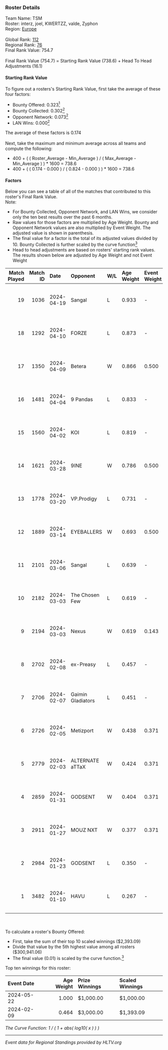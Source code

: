 ### Roster Details<br />
Team Name: TSM<br />
Roster: interz, joel, KWERTZZ, valde, Zyphon<br />
Region: [Europe]( ../standings_europe.md)<br />
<br />
Global Rank: [112](../standings_global.md)<br />
Regional Rank: [76]( ../standings_europe.md)<br />
Final Rank Value:  754.7<br />
<br />
Final Rank Value (754.7) = Starting Rank Value (738.6) + Head To Head Adjustments (16.1)<br />

#### Starting Rank Value<br />
To figure out a rosters's Starting Rank Value, first take the average of these four factors:<br />
- Bounty Offered: 0.323[<sup>1</sup>](#table2)
- Bounty Collected: 0.302[<sup>2</sup>](#table1)
- Opponent Network: 0.073[<sup>2</sup>](#table1)
- LAN Wins: 0.000[<sup>2</sup>](#table1)

The average of these factors is 0.174<br />
<br />
Next, take the maximum and minimum average across all teams and compute the following:<br />
- 400 + ( ( Roster_Average - Min_Average ) / ( Max_Average - Min_Average ) ) * 1600 = 738.6
- 400 + ( ( 0.174 - 0.000 ) / ( 0.824 - 0.000 ) ) * 1600 = 738.6


#### Factors<br />
Below you can see a table of all of the matches that contributed to this roster's Final Rank Value.<br />
Note:<br />

- For Bounty Collected, Opponent Network, and LAN Wins, we consider only the ten best results over the past 6 months.
- Raw values for those factors are multiplied by Age Weight. Bounty and Opponent Network values are also multiplied by Event Weight. The adjusted value is shown in parenthesis.
- The final value for a factor is the total of its adjusted values divided by 10. Bounty Collected is further scaled by the curve function[<sup>3</sup>](#curveFunction)
- Head to head adjustments are based on rosters' starting rank values. The results shown below are adjusted by Age Weight and not Event Weight
<span id="table1"></span><br />


| Match Played | Match ID | Date       | Opponent          | W/L | Age Weight | Event Weight | Bounty Collected | Opponent Network | LAN Wins  | H2H Adj. | Roster                               |
| -: | -: | :- | :- | :- | :- | :- | :- | :- | :- | -: | :- |
|           19 |     1036 | 2024-04-19 | Sangal            | L   | 0.933      | -            | -                | -                | -         |    -5.20 | interz, joel, KWERTZZ, valde, Zyphon |
|           18 |     1292 | 2024-04-10 | FORZE             | L   | 0.873      | -            | -                | -                | -         |    -4.16 | joel, KWERTZZ, MoDo, valde, Zyphon   |
|           17 |     1350 | 2024-04-09 | Betera            | W   | 0.866      | 0.500        | 0.002 (0.001)    | 0.141 (0.061)    | 0 (0.000) |    12.80 | joel, KWERTZZ, MoDo, valde, Zyphon   |
|           16 |     1481 | 2024-04-04 | 9 Pandas          | L   | 0.833      | -            | -                | -                | -         |    -2.45 | joel, KWERTZZ, poizon, valde, Zyphon |
|           15 |     1560 | 2024-04-02 | KOI               | L   | 0.819      | -            | -                | -                | -         |    -5.42 | joel, KWERTZZ, poizon, valde, Zyphon |
|           14 |     1621 | 2024-03-28 | 9INE              | W   | 0.786      | 0.500        | 0.000 (0.000)    | 0.046 (0.018)    | 0 (0.000) |     5.22 | joel, KWERTZZ, poizon, valde, Zyphon |
|           13 |     1778 | 2024-03-20 | VP.Prodigy        | L   | 0.731      | -            | -                | -                | -         |   -15.98 | joel, KWERTZZ, poizon, valde, Zyphon |
|           12 |     1889 | 2024-03-14 | EYEBALLERS        | W   | 0.693      | 0.500        | 0.009 (0.003)    | 0.611 (0.212)    | 0 (0.000) |    14.33 | interz, joel, MoDo, valde, Zyphon    |
|           11 |     2101 | 2024-03-06 | Sangal            | L   | 0.639      | -            | -                | -                | -         |    -3.61 | interz, JACKZ, joel, poizon, valde   |
|           10 |     2182 | 2024-03-03 | The Chosen Few    | L   | 0.619      | -            | -                | -                | -         |   -11.71 | joel, KWERTZZ, poizon, valde, Zyphon |
|            9 |     2194 | 2024-03-03 | Nexus             | W   | 0.619      | 0.143        | 0.014 (0.001)    | 0.518 (0.046)    | 0 (0.000) |    12.38 | joel, KWERTZZ, poizon, valde, Zyphon |
|            8 |     2702 | 2024-02-08 | ex-Preasy         | L   | 0.457      | -            | -                | -                | -         |    -4.04 | joel, KWERTZZ, MoDo, valde, Zyphon   |
|            7 |     2706 | 2024-02-07 | Gaimin Gladiators | L   | 0.451      | -            | -                | -                | -         |    -1.09 | joel, KWERTZZ, MoDo, valde, Zyphon   |
|            6 |     2726 | 2024-02-05 | Metizport         | W   | 0.438      | 0.371        | 0.088 (0.014)    | 0.860 (0.139)    | 0 (0.000) |    10.72 | joel, KWERTZZ, MoDo, valde, Zyphon   |
|            5 |     2779 | 2024-02-03 | ALTERNATE aTTaX   | W   | 0.424      | 0.371        | 0.048 (0.008)    | 0.650 (0.102)    | 0 (0.000) |     9.83 | joel, KWERTZZ, MoDo, valde, Zyphon   |
|            4 |     2859 | 2024-01-31 | GODSENT           | W   | 0.404      | 0.371        | 0.001 (0.000)    | 0.081 (0.012)    | 0 (0.000) |     5.07 | interz, joel, KWERTZZ, MoDo, valde   |
|            3 |     2911 | 2024-01-27 | MOUZ NXT          | W   | 0.377      | 0.371        | 0.157 (0.022)    | 1.000 (0.140)    | 0 (0.000) |    10.22 | interz, joel, KWERTZZ, MoDo, valde   |
|            2 |     2984 | 2024-01-23 | GODSENT           | L   | 0.350      | -            | -                | -                | -         |    -6.72 | interz, joel, KWERTZZ, MoDo, valde   |
|            1 |     3482 | 2024-01-10 | HAVU              | L   | 0.267      | -            | -                | -                | -         |    -4.08 | interz, JACKZ, joel, MoDo, valde     |

<br />
<span id="table2"></span><br />
To calculate a roster's Bounty Offered:<br />

- First, take the sum of their top 10 scaled winnings ($2,393.09)
- Divide that value by the 5th highest value among all rosters ($300,941.06)
- The final value (0.01) is scaled by the curve function.[<sup>3</sup>](#curveFunction)

Top ten winnings for this roster:<br />

| Event Date | Age Weight | Prize Winnings | Scaled Winnings |
| :- | -: | :- | :- |
| 2024-05-22 |      1.000 | $1,000.00      | $1,000.00       |
| 2024-02-09 |      0.464 | $3,000.00      | $1,393.09       |


<span id="curveFunction"></span>_The Curve Function: 1 / ( 1 + abs( log10( x ) ) )_<br />

---
_Event data for Regional Standings provided by HLTV.org_<br />
